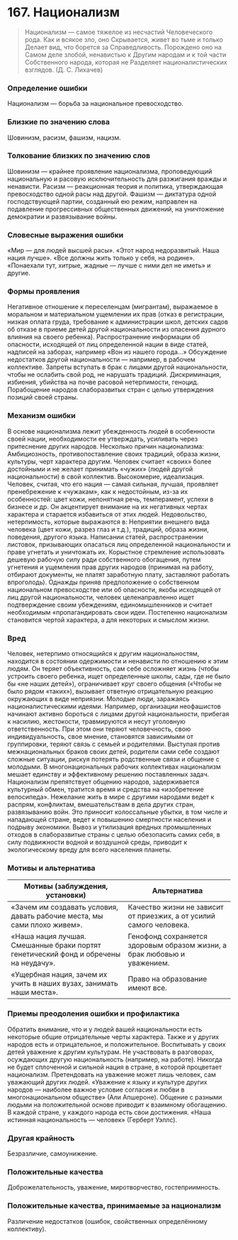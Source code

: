 # 167. Национализм

>Национализм — самое тяжелое из несчастий 
Человеческого рода. Как и всякое зло, оно 
Скрывается, живет во тьме и только 
Делает вид, что борется за 
Справедливость. Порождено оно на 
Самом деле злобой, ненавистью к 
Другим народам и к той части 
Собственного народа, которая не 
Разделяет националистических взглядов.
(Д. С. Лихачев)

### Определение ошибки
Национализм — борьба за национальное превосходство.

### Близкие по значению слова
Шовинизм, расизм, фашизм, нацизм.

### Толкование близких по значению слов
Шовинизм — крайнее проявление национализма, проповедующий национальную и расовую исключительность для разжигания вражды и ненависти.
Расизм — реакционная теория и политика, утверждающая превосходство одной расы над другой.
Фашизм — диктатура одной господствующей партии, созданный ею режим, направлен на подавление прогрессивных общественных движений, на уничтожение демократии и развязывание войны.

### Словесные выражения ошибки
«Мир — для людей высшей расы».
«Этот народ недоразвитый. Наша нация лучше».
«Все должны жить только у себя, на родине».
«Понаехали тут, хитрые, жадные — лучше с ними дел не иметь» и другие.

### Формы проявления
Негативное отношение к переселенцам (мигрантам), выражаемое в моральном и материальном ущемлении их прав (отказ в регистрации, низкая оплата груда, требование к администрации школ, детских садов об отказе в приеме детей другой национальности из опасения дурного влияния на своего ребенка).
Распространение информации об опасности, исходящей от лиц определенной нации в виде статей, надписей на заборах, например «Вон из нашего города...»
Обсуждение недостатков другой национальности — например, в рабочем коллективе.
Запреты вступать в брак с лицами другой национальности, чтобы не ослабить свой род, не нарушать традиций.
Дискриминация, избиения, убийства на почве расовой нетерпимости, геноцид.
Порабощение народов слаборазвитых стран с целью утверждения позиций своей страны.

### Механизм ошибки
В основе национализма лежит убежденность людей в особенности своей нации, необходимости ее утверждать, усиливать через притеснение других народов.
Несколько причин национализма:
Амбициозность, противопоставление своих традиций, образа жизни, культуры, черт характера другим. Человек считает «своих» более достойными и не желает принимать «чужих» (людей другой национальности) в свой коллектив.
Высокомерие, идеализация. Человек, считая, что его нация — самая сильная, лучшая, проявляет пренебрежение к «чужакам», как к недостойным, из-за их особенностей: цвет кожи, непонятная речь, темперамент, успехи в бизнесе и др. Он акцентирует внимание на их негативных чертах характера и старается избавиться от этих людей.
Недовольство, нетерпимость, которые выражаются в:
Неприятии внешнего вида человека (цвет кожи, разрез глаз и т.д.), традиций, образа жизни, поведения, другого языка.
Написании статей, распространении листовок, призывающих опасаться лиц определенной национальности и праве угнетать и уничтожать их.
Корыстное стремление использовать дешевую рабочую силу ради собственного обогащения, путем угнетения и ущемления прав других народов (принимая на работу, отбирают документы, не платят заработную плату, заставляют работать впроголодь).
Однажды приняв предположение о собственном национальном превосходстве или об опасности, якобы исходящей от лиц другой национальности, человек целенаправленно ищет подтверждение своим убеждениям, единомышленников и считает необходимым «пропагандировать свои идеи. Постепенно национализм становится чертой характера, а для некоторых и смыслом жизни.

### Вред
Человек, нетерпимо относящийся к другим национальностям, находится в состоянии одержимости и ненависти по отношению к этим людям. Он теряет объективность, сам себе осложняет жизнь (чтобы устроить своего ребенка, ищет определенные школы, сады, где не было бы «не наших детей»), ограничивает круг своего общения («Чтобы не было рядом «таких»), вызывает ответную отрицательную реакцию окружающих в виде неприязни.
Молодые люди, заражаясь националистическими идеями. Например, организации неофашистов начинают активно бороться с лицами другой национальности, прибегая к насилию, жестокости, травмируются и несут уголовную ответственность. При этом они теряют человечность, свою индивидуальность, свое мнение, становятся зависимыми от группировки, теряют связь с семьей и родителями.
Выступая против межнациональных браков своих детей, родители сами себе создают сложные ситуации, рискуя потерять родственные связи и общение с молодыми.
В многонациональных рабочих коллективах национализм мешает единству и эффективному решению поставленных задач.
Национализм препятствует общению народов, задерживается культурный обмен, тратится время и средства на «изобретение велосипеда».
Нежелание жить в мире с другими народами ведет к распрям, конфликтам, вмешательствам в дела других стран, развязыванию войн. Это приносит колоссальные убытки, в том числе и нападающей стране, ведет к повышению смертности населения и подрыву экономики.
Вывоз и утилизация вредных промышленных отходов в слаборазвитые страны с целью обезопасить самих себя, в силу подвижности водной и воздушной среды, приводит к экологическому вреду для всего населения планеты.

### Мотивы и альтернатива
Мотивы (заблуждения, установки) | Альтернатива
---|---
«Зачем им создавать условия, давать рабочие места, мы сами плохо живем».	| Качество жизни не зависит от приезжих, а от усилий самого человека.
«Наша нация лучшая. Смешанные браки портят генетический фонд и обречены на неудачу».	| Генофонд сохраняется здоровым образом жизни, а брак любовью и уважением.
«Ущербная нация, зачем их учить в наших вузах, занимать наши места».	| Право на образование имеют все.

### Приемы преодоления ошибки и профилактика
Обратить внимание, что и у людей вашей национальности есть некоторые общие отрицательные черты характера. Также и у других народов есть и отрицательное, и положительное.
Воспитывать у своих детей уважение к другим культурам.
Не участвовать в разговорах, осуждающих другую национальность (например, на работе).
Никогда не будет сплоченной и сильной нация в стране, в которой процветает национализм.
Претендовать на уважение может лишь человек, сам уважающий других людей.
«Уважение к языку и культуре других народов — наиболее важное условие согласия и любви в многонациональном обществе» (Али Апшероне).
Общение с разными людьми на положительной основе приводит к взаимному обогащению. В каждой стране, у каждого народа есть свои достижения.
«Наша истинная национальность — человек» (Герберт Уэллс).

### Другая крайность 
Безразличие, самоунижение.

### Положительные качества 
Доброжелательность, уважение, миротворчество, гостеприимность.

### Положительные качества, принимаемые за национализм
Различение недостатков (ошибок, свойственных определённому коллективу). 

